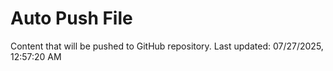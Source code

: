 # Auto Push File

Content that will be pushed to GitHub repository.
Last updated: 07/27/2025, 12:57:20 AM